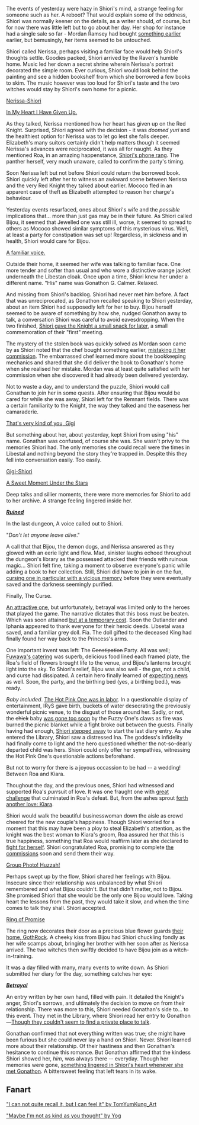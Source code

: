 The events of yesterday were hazy in Shiori's mind, a strange feeling for someone such as her. A reboot? That would explain some of the oddness, Shiori was normally keener on the details, as a writer should, of course, but for now there was little left but to go about her day. Her shop for instance had a single sale so far - Mordan Ramsey had bought [something earlier](https://youtu.be/mb91g7vQSnA?t=342) earlier, but bemusingly, her items seemed to be untouched.

Shiori called Nerissa, perhaps visiting a familiar face would help Shiori's thoughts settle. Goodies packed, Shiori arrived by the Raven's humble home. Music led her down a secret shrine wherein Nerissa's portrait decorated the simple room. Ever curious, Shiori would look behind the painting and see a hidden bookshelf from which she borrowed a few books to skim. The music however was too loud for Shiori's taste and the two witches would stay by Shiori's own home for a picnic.

[Nerissa-Shiori](#edge:nerissa-shiori)

[In My Heart I Have Given Up.](https://youtu.be/mb91g7vQSnA?t=1065)

As they talked, Nerissa mentioned how her heart has given up on the Red Knight. Surprised, Shiori agreed with the decision - it was _doomed yuri_ and the healthiest option for Nerissa was to let go lest she falls deeper. Elizabeth's many suitors certainly didn't help matters though it seemed Nerissa's advances were reciprocated, it was all for naught. As they mentioned Roa, in an amazing happenstance, [Shiori's phone rang](https://youtu.be/mb91g7vQSnA?t=1096). The panther herself, very much unaware, called to confirm the party's timing.

Soon Nerissa left but not before Shiori could return the borrowed book. Shiori quickly left after her to witness an awkward scene between Nerissa and the very Red Knight they talked about earlier. Mococo fled in an apparent case of theft as Elizabeth attempted to reason her charge's behaviour.

Yesterday events resurfaced, ones about Shiori's wife and the _possible_ implications that... more than just gas may be in their future. As Shiori called Bijou, it seemed that Jewelled one was still ill, worse, it seemed to spread to others as Mococo showed similar symptoms of this mysterious virus. Well, at least a party for constipation was set up! Regardless, in sickness and in health, Shiori would care for Bijou.

[A familiar voice.](#embed:https://youtu.be/mb91g7vQSnA?t=1732)

Outside their home, it seemed her wife was talking to familiar face. One more tender and softer than usual and who wore a distinctive orange jacket underneath the Libestan cloak. Once upon a time, Shiori knew her under a different name. "His" name was Gonathon G. Calmer. Relaxed.

And missing from Shiori's backlog. Shiori had never met him before. A fact that was unreciprocated, as Gonathon recalled speaking to Shiori yesterday, about an item Shiori had supposedly left for her to buy. Bijou herself seemed to be aware of something by how she, nudged Gonathon away to talk, a conversation Shiori was careful to avoid eavesdropping. When the two finished, [Shiori gave the Knight a small snack for later](https://youtu.be/mb91g7vQSnA?t=2040), a small commemoration of their "first" meeting.

The mystery of the stolen book was quickly solved as Mordan soon came by as Shiori noted that the chef bought something earlier, [mistaking it her commission](https://youtu.be/mb91g7vQSnA?t=2438). The embarrassed chef learned more about the bookkeeping mechanics and shared that she did deliver the book to Gonathan's home when she realised her mistake. Mordan was at least quite satisfied with her commission when she discovered it had already been delivered yesterday.

Not to waste a day, and to understand the puzzle, Shiori would call Gonathan to join her in some quests. After ensuring that Bijou would be cared for while she was away, Shiori left for the Remnant fields. There was a certain familiarity to the Knight, the way they talked and the easeness her camaraderie.

[That's very kind of you, Gigi](#embed:https://youtu.be/mb91g7vQSnA?t=3283)

But something about her, about yesterday, kept Shiori from using "his" name. Gonathan was confused, of course she was. She wasn't privy to the memories Shiori had. The only memories she could recall were the times in Libestal and nothing beyond the story they're trapped in. Despite this they fell into conversation easily. Too easily.

[Gigi-Shiori](#edge:gigi-shiori)

[A Sweet Moment Under the Stars](#embed:https://youtu.be/mb91g7vQSnA?t=4171)

Deep talks and sillier moments, there were more memories for Shiori to add to her archive. A strange feeling lingered inside her.

[**_Ruined_**](#embed:https://youtu.be/mb91g7vQSnA?t=6148)

In the last dungeon, A voice called out to Shiori.

"_Don't let anyone leave alive_."

A call that that Bijou, the demon dogs, and Nerissa answered as they glowed with an eerie light and flew. Mad, sinister laughs echoed throughout the dungeon's library as the possessed attacked their friends with ruinous magic... Shiori felt fine, taking a moment to observe everyone's panic while adding a book to her collection. Still, Shiori did have to join in on the fun, [cursing one in particular with a vicious memory](https://youtu.be/mb91g7vQSnA?t=6446) before they were eventually saved and the darkness seemingly purified.

Finally, The Curse.

[An attractive one](https://youtu.be/mb91g7vQSnA?t=6687), but unfortunately, betrayal was limited only to the heroes that played the game. The narrative dictates that this boss must be beaten. Which was soon attained [but at a temporary cost](https://youtu.be/mb91g7vQSnA?t=6977). Soon the Outlander and Iphania appeared to thank everyone for their heroic deeds. Libsetal wasa saved, and a familiar grey doll. Fia. The doll gifted to the deceased King had finally found her way back to the Princess's arms.

One important invent was left: The ~~Constipation~~ Party. All was well; [Fuwawa's catering](https://youtu.be/mb91g7vQSnA?t=7271) was superb, delicious food lined each framed plate, the Roa's field of flowers brought life to the venue, and Bijou's lanterns brought light into the sky. To Shiori's relief, Bijou was also well - the gas, not a child, and curse had dissipated. A certain hero finally learned of [expecting news](https://youtu.be/mb91g7vQSnA?t=7930) as well. Soon, the party, and the birthing bed (yes, a birthing bed.), was ready.

_Baby included_. [The Hot Pink One was in labor](https://youtu.be/mb91g7vQSnA?t=8883). In a questionable display of entertainment, IRyS gave birth, buckets of water desecrating the previously wonderful picnic venue, to the disgust of those around her. Sadly, or not, the ~~chick~~ baby [was gone too soon](https://youtu.be/mb91g7vQSnA?t=9845) by the Fuzzy One's claws as fire was burned the picnic blanket while a fight broke out between the guests. Finally having had enough, [Shiori stepped away](https://youtu.be/mb91g7vQSnA?t=10172) to start the last diary entry. As she entered the Library, Shiori saw a distressed Ina. The goddess's infidelity had finally come to light and the hero questioned whether the not-so-dearly departed child was hers. Shiori could only offer her sympathies, witnessing the Hot Pink One's questionable actions beforehand.

But not to worry for there is a joyous occassion to be had -- a wedding! Between Roa and Kiara.

Thoughout the day, and the previous ones, Shiori had witnessed and supported Roa's *purr*suit of love. It was one fraught one with [great challenge](#edge:raora-liz) that culminated in Roa's defeat. But, from the ashes sprout [forth another love: Kiara](#edge:raora-kiara).

Shiori would walk the beautiful businesswoman down the aisle as crowd cheered for the new couple's happiness. Though Shiori worried for a moment that this may have been a ploy to steal Elizabeth's attention, as the knight was the best woman to Kiara's groom, Roa assured her that this is true happiness, something that Roa would reaffirm later as she declared to [fight for herself](https://youtu.be/mb91g7vQSnA?t=10949). Shiori congratulated Roa, promising to complete [the commissions](https://youtu.be/mb91g7vQSnA?t=8350) soon and send them their way.

[Group Photo! Huzzah!](#embed:https://youtu.be/mb91g7vQSnA?t=10859)

Perhaps swept up by the flow, Shiori shared her feelings with Bijou. Insecure since their relationship was unbalanced by what Shiori remembered and what Bijou couldn't. But that didn't matter, not to Bijou. She promised Shiori that she would be the only one Bijou would love. Taking heart the lessons from the past, they would take it slow, and when the time comes to talk they shall. Shiori accepted.

[Ring of Promise](#embed:https://youtu.be/mb91g7vQSnA?t=11132)

The ring now decorates their door as a precious blue flower guards [their home, GothRock](https://youtu.be/mb91g7vQSnA?t=11372). A cheeky kiss from Bijou had Shiori chuckling fondly as her wife scamps about, bringing her brother with her soon after as Nerissa arrived. The two witches then swiftly decided to have Bijou join as a witch-in-training.

It was a day filled with many, many events to write down. As Shiori submitted her diary for the day, something catches her eye:

[**_Betrayal_**](#embed:https://youtu.be/mb91g7vQSnA?t=11957)

An entry written by her own hand, filled with pain. It detailed the Knight's anger, Shiori's sorrows, and ultimately the decision to move on from their relationship. There was more to this, Shiori needed Gonathan's side to... to this event. They met in the Library, where Shiori read her entry to Gonathon—[Though they couldn't seem to find a private place to talk](https://youtu.be/mb91g7vQSnA?t=12352).

Gonathan confirmed that not everything written was true; she might have been furious but she could never lay a hand on Shiori. Never. Shiori learned more about their relationship. Of their hastiness and then Gonathan's hesitance to continue this romance. But Gonathan affirmed that the kindess Shiori showed her, _him_, was always there -- everyday. Though her memories were gone, [something lingered in Shiori's heart whenever she met Gonathon](https://youtu.be/mb91g7vQSnA?t=12655). A bittersweet feeling that left tears in its wake.

## Fanart

["I can not quite recall it, but I can feel it" by TomYumKung_Art](https://x.com/TomYumKung_Art/status/1922095825062117883)

["Maybe I'm not as kind as you thought" by Yog](https://x.com/MassiveYog/status/1923695201052393918)
